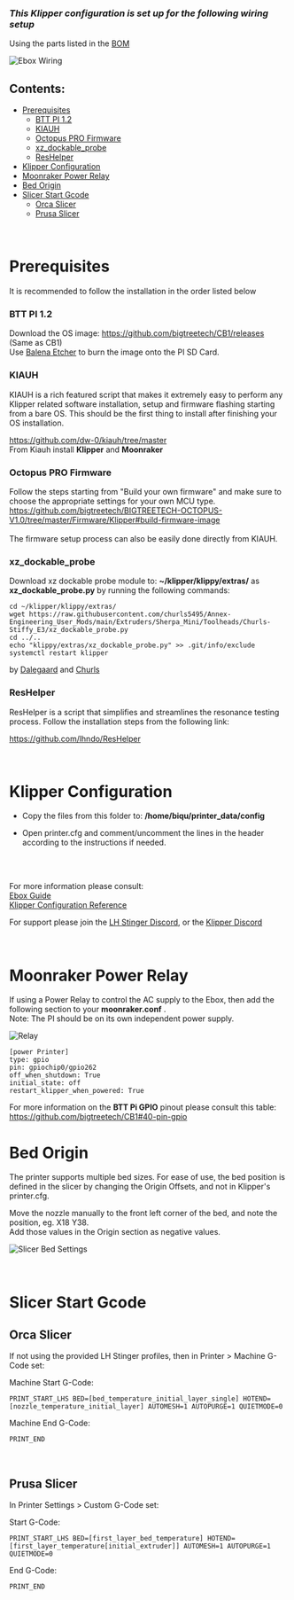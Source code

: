 


### *This Klipper configuration is set up for the following wiring setup*
Using the parts listed in the [BOM]( https://docs.google.com/spreadsheets/u/2/d/1s8ulLfThmbuy1G_40MvkXXL2oVx9PZhvpAY9hMxqYbg/edit?usp=drive_link)  <br>

![Ebox Wiring](ebox_wiring.png)  

## Contents:
<!--ts-->

- [Prerequisites](#prerequisites)
    - [BTT PI 1.2](#btt-pi-12)
    - [KIAUH](#kiauh)
    - [Octopus PRO Firmware](#octopus-pro-firmware)
    - [xz\_dockable\_probe](#xz_dockable_probe)
    - [ResHelper](#reshelper)
- [Klipper Configuration](#klipper-configuration)
- [Moonraker Power Relay](#moonraker-power-relay)
- [Bed Origin](#bed-origin)
- [Slicer Start Gcode](#slicer-start-gcode)
  - [Orca Slicer](#orca-slicer)
  - [Prusa Slicer](#prusa-slicer)
<!--te-->
<br>

# Prerequisites

It is recommended to follow the installation in the order listed below

### BTT PI 1.2
Download the OS image: https://github.com/bigtreetech/CB1/releases (Same as CB1)  
Use [Balena Etcher](https://etcher.balena.io/) to burn the image onto the PI SD Card.  

### KIAUH
KIAUH is a rich featured script that makes it extremely easy to perform any Klipper related software installation, setup and firmware flashing starting from a bare OS. 
This should be the first thing to install after finishing your OS installation. 

https://github.com/dw-0/kiauh/tree/master  
From Kiauh install **Klipper** and **Moonraker**

### Octopus PRO Firmware
Follow the steps starting from "Build your own firmware" and make sure to choose the appropriate settings for your own MCU type. 
https://github.com/bigtreetech/BIGTREETECH-OCTOPUS-V1.0/tree/master/Firmware/Klipper#build-firmware-image  
<br>
The firmware setup process can also be easily done directly from KIAUH.  

### xz_dockable_probe

Download xz dockable probe module to: **~/klipper/klippy/extras/** as **xz_dockable_probe.py** by running the following commands:

<pre><code>cd ~/klipper/klippy/extras/
wget https://raw.githubusercontent.com/churls5495/Annex-Engineering_User_Mods/main/Extruders/Sherpa_Mini/Toolheads/Churls-Stiffy_E3/xz_dockable_probe.py
cd ../..
echo "klippy/extras/xz_dockable_probe.py" >> .git/info/exclude
systemctl restart klipper
</code></pre>

by [Dalegaard](https://github.com/dalegaard) and [Churls](https://github.com/churls5495/Annex-Engineering_User_Mods/tree/main/Extruders/Sherpa_Mini/Toolheads/Churls-Stiffy_E3)


### ResHelper

ResHelper is a script that simplifies and streamlines the resonance testing process. 
Follow the installation steps from the following link:  

https://github.com/lhndo/ResHelper


<br>

# Klipper Configuration

* Copy the files from this folder to: **/home/biqu/printer_data/config**

* Open printer.cfg and comment/uncomment the lines in the header according to the instructions if needed. 
<br>
<br>

For more information please consult:  
[Ebox Guide](https://github.com/lhndo/LH-Stinger/wiki/Ebox)  
[Klipper Configuration Reference](https://www.klipper3d.org/Config_Reference.html)

For support please join the [LH Stinger Discord](https://discord.gg/EzssCfnEDS), or the [Klipper Discord](https://discord.klipper3d.org/)

<br>

# Moonraker Power Relay
If using a Power Relay to control the AC supply to the Ebox, then add the following section to your **moonraker.conf** .  
Note: The PI should be on its own independent power supply. 

![Relay](/Images/relay.png)

<pre><code>[power Printer]
type: gpio
pin: gpiochip0/gpio262
off_when_shutdown: True
initial_state: off
restart_klipper_when_powered: True
</code></pre>

For more information on the **BTT Pi GPIO** pinout please consult this table: https://github.com/bigtreetech/CB1#40-pin-gpio

# Bed Origin

The printer supports multiple bed sizes. For ease of use, the bed position is defined in the slicer by changing the Origin Offsets, and not in Klipper's printer.cfg. 

Move the nozzle manually to the front left corner of the bed, and note the position, eg. X18 Y38.  
Add those values in the Origin section as negative values. 

![Slicer Bed Settings](slicer_bed.png)

<br>

# Slicer Start Gcode

## Orca Slicer

If not using the provided LH Stinger profiles, then in Printer > Machine G-Code set:  

Machine Start G-Code:  

`
PRINT_START_LHS BED=[bed_temperature_initial_layer_single] HOTEND=[nozzle_temperature_initial_layer] AUTOMESH=1 AUTOPURGE=1 QUIETMODE=0
`

Machine End G-Code: 

`PRINT_END`  

<br>

## Prusa Slicer

In Printer Settings > Custom G-Code set:  

Start G-Code:  

`
PRINT_START_LHS BED=[first_layer_bed_temperature] HOTEND=[first_layer_temperature[initial_extruder]] AUTOMESH=1 AUTOPURGE=1 QUIETMODE=0
`

End G-Code: 

`PRINT_END`

